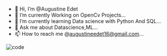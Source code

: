 - 👋 Hi, I’m @Augustine Edet
- 👀 I’m currently Working on OpenCv Projects...
- 🌱 I’m currently learning Data science with Python And SQL...
- 💬 Ask me about Datascience,ML...
- 📫 How to reach me @augustineedet16@gmail.com...

<!---
Augustine-1234/Augustine-1234 is a ✨ special ✨ repository because its `README.md` (this file) appears on your GitHub profile.
You can click the Preview link to take a look at your changes.
--->
![code](https://user-images.githubusercontent.com/114701019/196529216-e99b8f38-e9db-42b9-ad9d-ecbb7f4731a8.gif)
